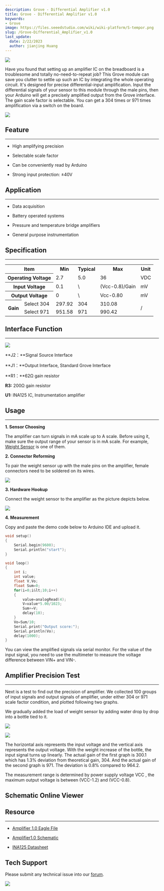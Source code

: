 ```yaml
---
description: Grove - Differential Amplifier v1.0
title: Grove - Differential Amplifier v1.0
keywords:
- Grove
image: https://files.seeedstudio.com/wiki/wiki-platform/S-tempor.png
slug: /Grove-Differential_Amplifier_v1.0
last_update:
  date: 2/22/2023
  author: jianjing Huang
---
```


<!-- ---
name: Grove - Differential Amplifier v1.0
category: Sensor
bzurl: https://www.seeedstudio.com/Grove-Differential-Amplifier-p-1284.html
oldwikiname:  Grove - Differential Amplifier v1.0
prodimagename:  Amplifier_V2.jpg
surveyurl: https://www.research.net/r/Grove-Differential_Amplifier_v1
sku:    103020016
--- -->
![](https://files.seeedstudio.com/wiki/Grove-Differential_Amplifier_v1.0/img/Amplifier_V2.jpg)

Have you found that setting up an amplifier IC on the breadboard is a troublesome and totally no-need-to-repeat job? This Grove module can save you clutter to settle up such an IC by integrating the whole operating circuit. It's designed for precise differential-input amplification. Input the differential signals of your sensor to this module through the male pins, then your Arduino will get a precisely amplified output from the Grove interface. The gain scale factor is selectable. You can get a 304 times or 971 times amplification via a switch on the board.

[![](https://files.seeedstudio.com/wiki/Seeed-WiKi/docs/images/300px-Get_One_Now_Banner-ragular.png)](https://www.seeedstudio.com/Grove-Differential-Amplifier-p-1284.html)

## Feature

---

* High amplifying precision

* Selectable scale factor

* Can be conveniently read by Arduino

* Strong input protection: ±40V

## Application

---

* Data acquisition

* Battery operated systems

* Pressure and temperature bridge amplifiers

* General purpose instrumentation

## Specification

---
<table  cellspacing="0" width="80%">
<tr>
<th colspan="2" scope="col"> Item
</th>
<th scope="col"> Min
</th>
<th scope="col"> Typical
</th>
<th scope="col"> Max
</th>
<th scope="col"> Unit
</th></tr>
<tr>
<th colspan="2" scope="row"> Operating Voltage
</th>
<td> 2.7
</td>
<td> 5.0
</td>
<td> 36
</td>
<td> VDC
</td></tr>
<tr>
<th colspan="2" scope="row"> Input Voltage

</th>
<td> 0.1
</td>
<td> \
</td>
<td> (Vcc-0.8)/Gain
</td>
<td> mV
</td></tr>
<tr>
<th colspan="2" scope="row"> Output Voltage
</th>
<td> 0
</td>
<td> \
</td>
<td> Vcc-0.80
</td>
<td> mV
</td></tr>
<tr>
<th rowspan="2"> Gain
</th>
<td> Select 304
</td>
<td> 297.92
</td>
<td> 304
</td>
<td> 310.08
</td>
<td colspan="2" rowspan="2"> /
</td></tr>
<tr>
<td> Select 971
</td>
<td> 951.58
</td>
<td> 971
</td>
<td> 990.42
</td></tr></table>

## Interface Function

---
![](https://files.seeedstudio.com/wiki/Grove-Differential_Amplifier_v1.0/img/Amplifier_Interface3.jpg)

**J2：**Signal Source Interface

**J1：**Output Interface, Standard Grove Interface

**R1：**62Ω gain resistor

**R3:** 200Ω gain resistor

**U1:** INA125 IC, Instrumentation amplifier

## Usage

---
**1. Sensor Choosing**

The amplifier can turn signals in mA scale up to A scale. Before using it, make sure the output range of your sensor is in mA scale. For example, [Weight Sensor](/Weight_Sensor_Load_Cell_0-500g) is one of them.

**2. Connector Reforming**

To pair the weight sensor up with the male pins on the amplifier, female connectors need to be soldered on its wires.

![](https://files.seeedstudio.com/wiki/Grove-Differential_Amplifier_v1.0/img/Solder.jpg)

**3. Hardware Hookup**

Connect the weight sensor to the amplifier as the picture depicts below.

![](https://files.seeedstudio.com/wiki/Grove-Differential_Amplifier_v1.0/img/Connect5.jpg)

**4. Measurement**

Copy and paste the demo code below to Arduino IDE and upload it.

```c++
void setup()
{
    Serial.begin(9600);
    Serial.println("start");
}

void loop()
{
    int i;
    int value;
    float V,Vo;
    float Sum=0;
    for(i=0;i&lt;10;i++)
    {
        value=analogRead(4);
        V=value*5.00/1023;
        Sum+=V;
        delay(10);
    }
    Vo=Sum/10;
    Serial.print("Output score:");
    Serial.println(Vo);
    delay(1000);
}
```

You can view the amplified signals via serial monitor. For the value of the input signal, you need to use the multimeter to measure the voltage difference between VIN+ and VIN-.

## Amplifier Precision Test

---
Next is a test to find out the precision of amplifier. We collected 100 groups of input signals and output signals of amplifier, under either 304 or 971 scale factor condition, and plotted following two graphs.

We gradually added the load of weight sensor by adding water drop by drop into a bottle tied to it.

![](https://files.seeedstudio.com/wiki/Grove-Differential_Amplifier_v1.0/img/TEST_Score1.jpg)

![](https://files.seeedstudio.com/wiki/Grove-Differential_Amplifier_v1.0/img/Test_Score_Picture2.jpg)

The horizontal axis represents the input voltage and the vertical axis represents the output voltage. With the weight increase of the bottle, the input signal turns up linearly. The actual gain of the first graph is 300.1 which has 1.3% deviation from theoretical gain, 304. And the actual gain of the second graph is 971. The deviation is 0.8% compared to 964.2.

The measurement range is determined by power supply voltage VCC , the maximum output voltage is between (VCC-1.2) and (VCC-0.8).

## Schematic Online Viewer

<div className="altium-ecad-viewer" data-project-src="https://files.seeedstudio.com/wiki/Grove-Differential_Amplifier_v1.0/res/Amplifier_eagle_file.zip" style={{borderRadius: '0px 0px 4px 4px', height: 500, borderStyle: 'solid', borderWidth: 1, borderColor: 'rgb(241, 241, 241)', overflow: 'hidden', maxWidth: 1280, maxHeight: 700, boxSizing: 'border-box'}}>
</div>

## Resource

---

* [Amplifier 1.0 Eagle File](https://files.seeedstudio.com/wiki/Grove-Differential_Amplifier_v1.0/res/Amplifier_eagle_file.zip)

* [Amplifier1.0 Schematic](https://files.seeedstudio.com/wiki/Grove-Differential_Amplifier_v1.0/res/Amplifier.pdf)

* [INA125 Datasheet](https://files.seeedstudio.com/wiki/Grove-Differential_Amplifier_v1.0/res/INA125.pdf)

## Tech Support

Please submit any technical issue into our [forum](https://forum.seeedstudio.com/). <br />
<p style={{textAlign: 'center'}}><a href="https://www.seeedstudio.com/act-4.html?utm_source=wiki&utm_medium=wikibanner&utm_campaign=newproducts" target="_blank"><img src="https://files.seeedstudio.com/wiki/Wiki_Banner/new_product.jpg" /></a></p>
